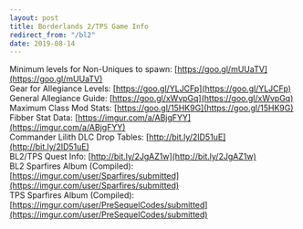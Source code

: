```yaml
---
layout: post
title: Borderlands 2/TPS Game Info
redirect_from: "/bl2"
date: 2019-08-14
---
```



Minimum levels for Non-Uniques to spawn: [https://goo.gl/mUUaTV](https://goo.gl/mUUaTV)  
Gear for Allegiance Levels: [https://goo.gl/YLJCFp](https://goo.gl/YLJCFp)  
General Allegiance Guide: [https://goo.gl/xWvpGq](https://goo.gl/xWvpGq)  
Maximum Class Mod Stats: [https://goo.gl/15HK9G](https://goo.gl/15HK9G)  
Fibber Stat Data: [https://imgur.com/a/ABjgFYY](https://imgur.com/a/ABjgFYY)  
Commander Lilith DLC Drop Tables: [http://bit.ly/2ID51uE](http://bit.ly/2ID51uE)  
BL2/TPS Quest Info: [http://bit.ly/2JgAZ1w](http://bit.ly/2JgAZ1w)  
BL2 Sparfires Album (Compiled): [https://imgur.com/user/Sparfires/submitted](https://imgur.com/user/Sparfires/submitted)  
TPS Sparfires Album (Compiled): [https://imgur.com/user/PreSequelCodes/submitted](https://imgur.com/user/PreSequelCodes/submitted)